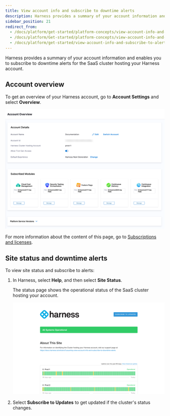 ```yaml
---
title: View account info and subscribe to downtime alerts
description: Harness provides a summary of your account information and enables you to subscribe to downtime alerts for the cluster hosting your Harness account.
sidebar_position: 21
redirect_from:
  - /docs/platform/get-started/platform-concepts/view-account-info-and-subscribe-to-alerts
  - /docs/platform/Get-started/platform-concepts/view-account-info-and-subscribe-to-alerts
  - /docs/platform/get-started/view-account-info-and-subscribe-to-alerts
---
```


Harness provides a summary of your account information and enables you to subscribe to downtime alerts for the SaaS cluster hosting your Harness account.

## Account overview

To get an overview of your Harness account, go to **Account Settings** and select **Overview**.

![](../static/view-account-info-and-subscribe-to-downtime-alerts-29.png)

For more information about the content of this page, go to [Subscriptions and licenses](./subscriptions.md).

## Site status and downtime alerts

To view site status and subscribe to alerts:

1. In Harness, select **Help**, and then select **Site Status**.

   The status page shows the operational status of the SaaS cluster hosting your account.

   ![](../static/view-account-info-and-subscribe-to-downtime-alerts-30.png)

2. Select **Subscribe to Updates** to get updated if the cluster's status changes.
